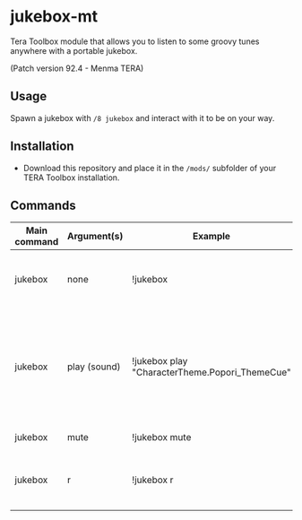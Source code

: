 # jukebox-mt
Tera Toolbox module that allows you to listen to some groovy tunes anywhere with a portable jukebox.

(Patch version 92.4 - Menma TERA)

## Usage
Spawn a jukebox with `/8 jukebox` and interact with it to be on your way.

## Installation

* Download this repository and place it in the `/mods/` subfolder of your TERA Toolbox installation.

## Commands
| Main command | Argument(s) | Example | Description |
| -------- | ----------- | ------- | ----------- |
| jukebox | none | !jukebox | Spawns a jukebox, or despawns ones if one is already spawned.|
| jukebox | play (sound) | !jukebox play "CharacterTheme.Popori_ThemeCue" | Manually plays a sounds by filename. Case sensitive. Look at soundData.json, or dump the DC or look into gpks to find all of them. |
| jukebox | mute | !jukebox mute | Ends currently playing sound. |
| jukebox | r | !jukebox r | Reloads the module. You should not ever have to do this (hopefully).

